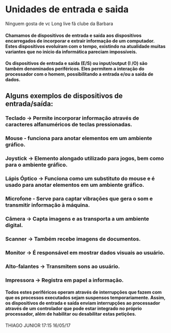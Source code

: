 # Unidades de entrada e saida
Ninguem gosta de vc
Long live fã clube da Barbara

#### Chamamos de dispositivos de entrada e saída aos dispositivos encarregados de incorporar e extrair informação de um computador. Estes dispositivos evoluíram com o tempo, existindo na atualidade muitas variantes que no início da informática pareciam impossíveis.

#### Os dispositivos de entrada e saída (E/S) ou input/output (I /O) são também denominados periféricos. Eles permitem a interação do processador com o homem, possibilitando a entrada e/ou a saída de dados.

## Alguns exemplos de dispositivos de entrada/saída: 

### Teclado → Permite incorporar informação através de caracteres alfanuméricos de teclas pressionadas.

### Mouse - funciona para anotar elementos em um ambiente gráfico.

### Joystick → Elemento alongado utilizado para jogos, bem como para o ambiente gráfico.

### Lápis Óptico → Funciona como um substituto do mouse e é usado para anotar elementos em um ambiente gráfico.

### Microfone - Serve para captar vibrações que gera o som e transmitir informação à máquina.

### Câmera → Capta imagens e as transporta a um ambiente digital.

### Scanner → Também recebe imagens de documentos.

### Monitor → É responsável em mostrar dados visuais ao usuário.

### Alto-falantes → Transmitem sons ao usuário.

### Impressora → Registra em papel a informação.

#### Todos estes periféricos operam através de interrupções que fazem com que os processos executados sejam suspensos temporariamente. Assim, os dispositivos de entrada e saída enviam interrupções ao processador através de um controlador que pode estar integrado no próprio processador, além de habilitar ou desabilitar estas petições.

THIAGO JUNIOR
17:15 16/05/17 